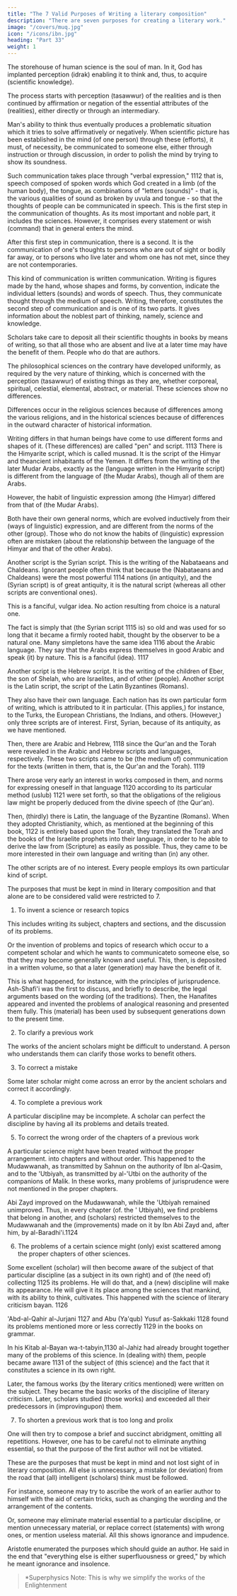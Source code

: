 ```yaml
---
title: "The 7 Valid Purposes of Writing a literary composition"
description: "There are seven purposes for creating a literary work."
image: "/covers/muq.jpg"
icon: "/icons/ibn.jpg"
heading: "Part 33"
weight: 1
---
```




The storehouse of human science is the soul of man. In it, God has implanted perception (idrak) enabling it to think and, thus, to acquire (scientific knowledge). 

The process starts with perception (tasawwur) of the realities and is then continued by affirmation or negation of the essential attributes of the (realities), either directly or through an intermediary.

Man's ability to think thus eventually produces a problematic situation which it tries to solve affirmatively or negatively. When scientific picture has been established in the mind (of one person) through these (efforts), it must, of necessity, be communicated to someone else, either through instruction or through discussion, in order to polish the mind by trying to show its soundness.

Such communication takes place through "verbal expression," 1112 that is, speech composed of spoken words which God created in a limb (of the human body), the tongue, as combinations of "letters (sounds)" - that is, the various qualities of sound as broken by uvula and tongue - so that the thoughts of people can be communicated in speech. This is the first step in the communication of thoughts. As its most important and noble part, it includes the sciences. However, it comprises every statement or wish (command) that in general enters the mind.

After this first step in communication, there is a second. It is the communication of one's thoughts to persons who are out of sight or bodily far away, or to persons who live later and whom one has not met, since they are not contemporaries.

This kind of communication is written communication. Writing is figures made by the hand, whose shapes and forms, by convention, indicate the individual letters (sounds) and words of speech. Thus, they communicate thought through the medium of speech. Writing, therefore, constitutes the second step of communication and is one of its two parts. It gives information about the noblest part of thinking, namely, science and knowledge. 

Scholars take care to deposit all their scientific thoughts in books by means of writing, so that all those who are absent and live at a later time may have the benefit of them. People who do that are authors. 

<!-- Everywhere in the world, written works are numerous. They are handed down among all races
and in all ages. They differ as the result of differences in religious laws and
organizations and in the information available about nations and dynasties.  -->

The philosophical sciences on the contrary <!--  do not show such differences. They --> have developed uniformly, as required by the very nature of thinking, which is concerned with the perception (tasawwur) of existing things as they are, whether corporeal, spiritual, celestial, elemental, abstract, or material. These sciences show no differences. 

Differences occur in the religious sciences because of differences among the various religions, and in the historical sciences because of differences in the outward character of historical information.

Writing differs in that human beings have come to use different forms and shapes of it. (These differences) are called "pen" and script. 1113 There is the Himyarite script, which is called musnad. It is the script of the Himyar and theancient inhabitants of the Yemen. It differs from the writing of the later Mudar Arabs, exactly as the (language written in the Himyarite script) is different from the language of (the Mudar Arabs), though all of them are Arabs. 

However, the habit of linguistic expression among (the Himyar) differed from that of (the Mudar Arabs).

Both have their own general norms, which are evolved inductively from their (ways of linguistic) expression, and are different from the norms of the other (group). Those who do not know the habits of (linguistic) expression often are mistaken (about the relationship between the language of the Himyar and that of the other Arabs).

Another script is the Syrian script. This is the writing of the Nabataeans and Chaldeans. Ignorant people often think that because the (Nabataeans and Chaldeans) were the most powerful 1114 nations (in antiquity), and the (Syrian script) is of great antiquity, it is the natural script (whereas all other scripts are conventional ones). 

This is a fanciful, vulgar idea. No action resulting from choice is a natural one. 

The fact is simply that (the Syrian script 1115 is) so old and was used for so long that it became a firmly rooted habit, thought by the observer to be a natural one. Many simpletons have the same idea 1116 about the Arabic language. They say that the Arabs express themselves in good Arabic and speak (it) by nature. This is a fanciful (idea). 1117

Another script is the Hebrew script. It is the writing of the children of Eber, the son of Shelah, who are Israelites, and of other (people).
Another script is the Latin script, the script of the Latin Byzantines (Romans). 

They also have their own language. Each nation has its own particular form of writing, which is attributed to it in particular. (This applies,) for instance, to the Turks, the European Christians, the Indians, and others. (However,) only three scripts are of interest. First, Syrian, because of its antiquity, as we have mentioned. 

Then, there are Arabic and Hebrew, 1118 since the Qur'an and the Torah were revealed in the Arabic and Hebrew scripts and languages, respectively. These two scripts came to be (the medium of) communication for the texts (written in them, that is, the Qur'an and the Torah). 1119 

There arose very early an interest in works composed in them, and norms for expressing oneself in that language 1120 according to its particular method (uslub) 1121 were set forth, so that the obligations of the religious law might be properly deduced from the divine speech of (the Qur'an).

Then, (thirdly) there is Latin, the language of the Byzantine (Romans). When they adopted Christianity, which, as mentioned at the beginning of this book, 1122 is entirely based upon the Torah, they translated the Torah and the books of the Israelite prophets into their language, in order to he able to derive the law from (Scripture) as easily as possible. Thus, they came to be more interested in their own language and writing than (in) any other.

The other scripts are of no interest. Every people employs its own particular kind of script.

The purposes that must be kept in mind in literary composition and that alone are to be considered valid were restricted to 7. <!-- 1123 -->


1. To invent a science or research topics

This includes writing its subject, chapters and sections, and the discussion of its problems. 

Or the invention of problems and topics of research which occur to a competent scholar and which he wants to communicateto someone else, so that they may become generally known and useful. This, then, is deposited in a written volume, so that a later (generation) may have the benefit of it.

This is what happened, for instance, with the principles of jurisprudence. Ash-Shafi'i was the first to discuss, and briefly to describe, the legal arguments based on the wording (of the traditions). Then, the Hanafites appeared and invented the problems of analogical reasoning and presented them fully. This (material) has been used by subsequent generations down to the present time.

2. To clarify a previous work

The works of the ancient scholars might be difficult to understand. A person who understands them can clarify those works to benefit others.  

<!-- God may open understanding of them to him. He will then wish to communicate his (knowledge) to someone else who may perhaps have difficulties with (the same problems), so that all those who are worthy may have the benefit of (his knowledge). This is the interpretational approach to books on the
intellectual and traditional (sciences). It is a noble chapter. -->

3. To correct a mistake

Some later scholar might come across an error by the ancient scholars and correct it accordingly. 

<!--  of renowned merit and famous authority as teachers. He may
have clear proof for it, admitting of no doubt. He will then wish to communicate this
(discovery) to those after him, since it is impossible to eradicate a mistake (in the
work in question) in view of its wide dissemination in space and time, the fame of
(its) author, and the reliance people place in his learning. Therefore, he deposits this
(discovery of the mistake) in writing, so that (future) students may learn the
explanation of it. -->

4. To complete a previous work

A particular discipline may be incomplete. A <!-- , certain problems or details indicated by the division of the subject of the discipline requiring treatment. The -->
scholar can <!--  who becomes aware of the fact will want to supply these lacking problems,
in order to  -->perfect the discipline by having all its problems and details treated.<!--  and leaving no room for deficiency in it. -->

5. To correct the wrong order of the chapters of a previous work

A particular science might have been treated without the proper arrangement.  into chapters and without order.  <!-- The (scholar) who becomes aware of that (situation) will arrange and improve on the problems and put every problem in the chapter where it belongs. -->  This happened to the Mudawwanah, as transmitted by Sahnun on the authority of Ibn al-Qasim, and to the 'Utbiyah, as transmitted by al-'Utbi on the authority of the companions of Malik. In these works, many problems of jurisprudence were not mentioned in the proper chapters.

Abi Zayd improved on the Mudawwanah, while the 'Utbiyah remained unimproved. Thus, in every chapter (of. the ' Utbiyah), we find problems that belong in another, and (scholars) restricted themselves to the Mudawwanah and the (improvements) made on it by Ibn Abi Zayd and, after him, by al-Baradhi'i.1124

6. The problems of a certain science might (only) exist scattered among the proper chapters of other sciences. 

Some excellent (scholar) will then become aware of the subject of that particular discipline (as a subject in its own right) and of (the need of) collecting 1125 its problems. He will do that, and a (new) discipline will make its appearance. He will give it its place among the sciences that mankind, with its ability to think, cultivates. This happened with the science of literary criticism bayan. 1126 

'Abd-al-Qahir al-Jurjani 1127 and Abu (Ya'qub) Yusuf as-Sakkaki 1128 found its problems mentioned more or less correctly 1129 in the books on grammar.

In his Kitab al-Bayan wa-t-tabyin,1130 al-Jahiz had already brought together many of the problems of this science. In (dealing with) them, people became aware 1131 of the subject of (this science) and the fact that it constitutes a science in its own right.

Later, the famous works (by the literary critics mentioned) were written on the subject. They became the basic works of the discipline of literary criticism. Later, scholars studied (those works) and exceeded all their predecessors in (improvingupon) them.


7. To shorten a previous work that is too long and prolix

One will then try to compose a brief and succinct abridgment, omitting all repetitions. However, one has to be careful not to eliminate anything essential, so that the purpose of the first author will not be vitiated. 

These are the purposes that must be kept in mind and not lost sight of in literary composition. All else is unnecessary, a mistake (or deviation) from the road that (all) intelligent (scholars) think must be followed. 

For instance, someone may try to ascribe the work of an earlier author to himself with the aid of certain tricks, such as changing the wording and the arrangement of the contents. 

Or, someone may eliminate material essential to a particular discipline, or mention unnecessary material, or replace correct (statements) with wrong ones, or mention useless material. All this shows ignorance and impudence.

Aristotle enumerated the purposes which should guide an author. He said in the end that "everything else is either superfluousness or greed," by which he meant ignorance and insolence.<!-- 
We take refuge in God from doing what an intelligent person ought not to
do. 
 -->

> *Superphysics Note: This is why we simplify the works of the Enlightenment
